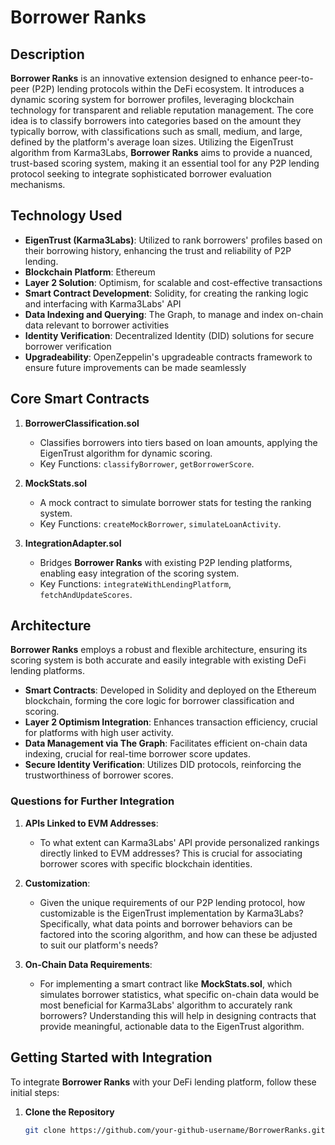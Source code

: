 # Borrower Ranks

## Description

**Borrower Ranks** is an innovative extension designed to enhance peer-to-peer (P2P) lending protocols within the DeFi ecosystem. It introduces a dynamic scoring system for borrower profiles, leveraging blockchain technology for transparent and reliable reputation management. The core idea is to classify borrowers into categories based on the amount they typically borrow, with classifications such as small, medium, and large, defined by the platform's average loan sizes. Utilizing the EigenTrust algorithm from Karma3Labs, **Borrower Ranks** aims to provide a nuanced, trust-based scoring system, making it an essential tool for any P2P lending protocol seeking to integrate sophisticated borrower evaluation mechanisms.

## Technology Used

- **EigenTrust (Karma3Labs)**: Utilized to rank borrowers' profiles based on their borrowing history, enhancing the trust and reliability of P2P lending.
- **Blockchain Platform**: Ethereum
- **Layer 2 Solution**: Optimism, for scalable and cost-effective transactions
- **Smart Contract Development**: Solidity, for creating the ranking logic and interfacing with Karma3Labs' API
- **Data Indexing and Querying**: The Graph, to manage and index on-chain data relevant to borrower activities
- **Identity Verification**: Decentralized Identity (DID) solutions for secure borrower verification
- **Upgradeability**: OpenZeppelin's upgradeable contracts framework to ensure future improvements can be made seamlessly

## Core Smart Contracts

1. **BorrowerClassification.sol**
   - Classifies borrowers into tiers based on loan amounts, applying the EigenTrust algorithm for dynamic scoring.
   - Key Functions: `classifyBorrower`, `getBorrowerScore`.

2. **MockStats.sol**
   - A mock contract to simulate borrower stats for testing the ranking system.
   - Key Functions: `createMockBorrower`, `simulateLoanActivity`.

3. **IntegrationAdapter.sol**
   - Bridges **Borrower Ranks** with existing P2P lending platforms, enabling easy integration of the scoring system.
   - Key Functions: `integrateWithLendingPlatform`, `fetchAndUpdateScores`.

## Architecture

**Borrower Ranks** employs a robust and flexible architecture, ensuring its scoring system is both accurate and easily integrable with existing DeFi lending platforms.

- **Smart Contracts**: Developed in Solidity and deployed on the Ethereum blockchain, forming the core logic for borrower classification and scoring.
- **Layer 2 Optimism Integration**: Enhances transaction efficiency, crucial for platforms with high user activity.
- **Data Management via The Graph**: Facilitates efficient on-chain data indexing, crucial for real-time borrower score updates.
- **Secure Identity Verification**: Utilizes DID protocols, reinforcing the trustworthiness of borrower scores.

### Questions for Further Integration

1. **APIs Linked to EVM Addresses**:
   - To what extent can Karma3Labs' API provide personalized rankings directly linked to EVM addresses? This is crucial for associating borrower scores with specific blockchain identities.

2. **Customization**:
   - Given the unique requirements of our P2P lending protocol, how customizable is the EigenTrust implementation by Karma3Labs? Specifically, what data points and borrower behaviors can be factored into the scoring algorithm, and how can these be adjusted to suit our platform's needs?

3. **On-Chain Data Requirements**:
   - For implementing a smart contract like **MockStats.sol**, which simulates borrower statistics, what specific on-chain data would be most beneficial for Karma3Labs' algorithm to accurately rank borrowers? Understanding this will help in designing contracts that provide meaningful, actionable data to the EigenTrust algorithm.

## Getting Started with Integration

To integrate **Borrower Ranks** with your DeFi lending platform, follow these initial steps:

1. **Clone the Repository**
   ```bash
   git clone https://github.com/your-github-username/BorrowerRanks.git
